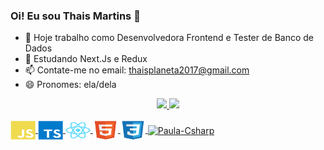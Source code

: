 ### Oi! Eu sou Thais Martins 👋
 
 
- 🔭 Hoje trabalho como Desenvolvedora Frontend e Tester de Banco de Dados
- 🌱 Estudando Next.Js e Redux
- 📫 Contate-me no email: thaisplaneta2017@gmail.com
- 😄 Pronomes: ela/dela
 
<div align="center">
<a href="https://github.com/PaulaRabelo">
<img height="180em" src="https://github-readme-stats.vercel.app/api?username=PaulaRabelo&show_icons=true&theme=dracula&include_all_commits=true&count_private=true"/>
<img height="180em" src="https://github-readme-stats.vercel.app/api/top-langs/?username=PaulaRabelo&layout=compact&langs_count=7&theme=dracula"/>
</div>
<div style="display: inline_block"><br>
<img align="center" alt="Paula-Js" height="30" width="40" src="https://raw.githubusercontent.com/devicons/devicon/master/icons/javascript/javascript-plain.svg">
<img align="center" alt="Paula-Ts" height="30" width="40" src="https://raw.githubusercontent.com/devicons/devicon/master/icons/typescript/typescript-plain.svg">
<img align="center" alt="Paula-React" height="30" width="40" src="https://raw.githubusercontent.com/devicons/devicon/master/icons/react/react-original.svg">
<img align="center" alt="Paula-HTML" height="30" width="40" src="https://raw.githubusercontent.com/devicons/devicon/master/icons/html5/html5-original.svg">
<img align="center" alt="Paula-CSS" height="30" width="40" src="https://raw.githubusercontent.com/devicons/devicon/master/icons/css3/css3-original.svg">
<img align="center" alt="Paula-Csharp" height="30" width="40" src="https://cdn.jsdelivr.net/gh/devicons/devicon/icons/nodejs/nodejs-original.svg" />
</div>
